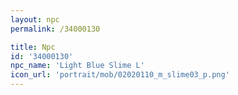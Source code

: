 ```yaml
---
layout: npc
permalink: /34000130

title: Npc
id: '34000130'
npc_name: 'Light Blue Slime L'
icon_url: 'portrait/mob/02020110_m_slime03_p.png'
---
```

